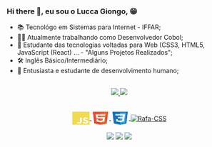 ### Hi there 👋, eu sou o Lucca Giongo, 😁

- 📚 Tecnológo em Sistemas para Internet - IFFAR;
- 👨‍💻 Atualmente trabalhando como Desenvolvedor Cobol;
- 📘 Estudante das tecnologias voltadas para Web (CSS3, HTML5, JavaScript (React) ... - "Alguns Projetos Realizados";
- 🛠️ Inglês Básico/Intermediário;
- 🙌 Entusiasta e estudante de desenvolvimento humano;

<br>
<div align="center">
  <a href="https://github.com/luccaGiongo">
  <img height="180em" src="https://github-readme-stats.vercel.app/api?username=luccaGiongo&show_icons=true&theme=dark&include_all_commits=true&count_private=true"/>
  <img height="180em" src="https://github-readme-stats.vercel.app/api/top-langs/?username=luccaGiongo&layout=compact&langs_count=7&theme=dark"/>
</div><br>

<div align="center">
<div style="display: inline_block"><br>
  <img align="center" alt="Js" height="30" width="40" src="https://raw.githubusercontent.com/devicons/devicon/master/icons/javascript/javascript-plain.svg">
  <img align="center" alt="Rafa-HTML" height="30" width="40" src="https://raw.githubusercontent.com/devicons/devicon/master/icons/html5/html5-original.svg">
  <img align="center" alt="Rafa-CSS" height="30" width="40" src="https://raw.githubusercontent.com/devicons/devicon/master/icons/css3/css3-original.svg">
  <img align="center" alt="Rafa-CSS" height="30" width="40" src="https://cdn.jsdelivr.net/gh/devicons/devicon/icons/vscode/vscode-original.svg" />    
</div>
</div>

<br>

<div align="center">
<div> 
  <a href="https://instagram.com/lucca_giongo" target="_blank"><img src="https://img.shields.io/badge/-Instagram-%23E4405F?style=for-the-badge&logo=instagram&logoColor=white" target="_blank"></a>
  <a href = "mailto:giongo.lucca@gmail.com"><img src="https://img.shields.io/badge/-Gmail-%23333?style=for-the-badge&logo=gmail&logoColor=white" target="_blank"></a>
  <a href="https://www.linkedin.com/in/lucca-giongo-2ba5511a3/" target="_blank"><img src="https://img.shields.io/badge/-LinkedIn-%230077B5?style=for-the-badge&logo=linkedin&logoColor=white" target="_blank"></a> 
</div>
</div>



